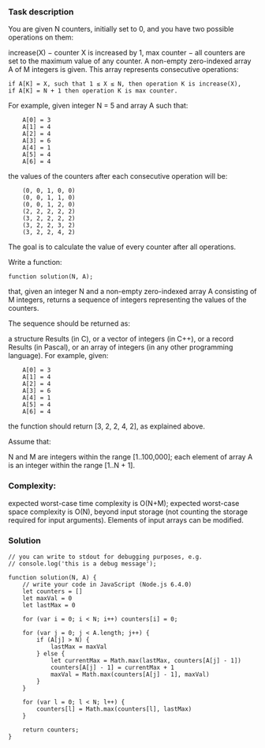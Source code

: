 ### Task description

You are given N counters, initially set to 0, and you have two possible operations on them:

increase(X) − counter X is increased by 1,
max counter − all counters are set to the maximum value of any counter.
A non-empty zero-indexed array A of M integers is given. This array represents consecutive operations:

```
if A[K] = X, such that 1 ≤ X ≤ N, then operation K is increase(X),
if A[K] = N + 1 then operation K is max counter.
```

For example, given integer N = 5 and array A such that:

```
    A[0] = 3
    A[1] = 4
    A[2] = 4
    A[3] = 6
    A[4] = 1
    A[5] = 4
    A[6] = 4
```

the values of the counters after each consecutive operation will be:

```
    (0, 0, 1, 0, 0)
    (0, 0, 1, 1, 0)
    (0, 0, 1, 2, 0)
    (2, 2, 2, 2, 2)
    (3, 2, 2, 2, 2)
    (3, 2, 2, 3, 2)
    (3, 2, 2, 4, 2)
```
The goal is to calculate the value of every counter after all operations.

Write a function:

```
function solution(N, A);
```

that, given an integer N and a non-empty zero-indexed array A consisting of M integers, returns a sequence of integers representing the values of the counters.

The sequence should be returned as:

a structure Results (in C), or
a vector of integers (in C++), or
a record Results (in Pascal), or
an array of integers (in any other programming language).
For example, given:

```
    A[0] = 3
    A[1] = 4
    A[2] = 4
    A[3] = 6
    A[4] = 1
    A[5] = 4
    A[6] = 4
```
the function should return [3, 2, 2, 4, 2], as explained above.

Assume that:

N and M are integers within the range [1..100,000];
each element of array A is an integer within the range [1..N + 1].

### Complexity:

expected worst-case time complexity is O(N+M);
expected worst-case space complexity is O(N), beyond input storage (not counting the storage required for input arguments).
Elements of input arrays can be modified.

### Solution
```
// you can write to stdout for debugging purposes, e.g.
// console.log('this is a debug message');

function solution(N, A) {
    // write your code in JavaScript (Node.js 6.4.0)
    let counters = []
    let maxVal = 0
    let lastMax = 0
    
    for (var i = 0; i < N; i++) counters[i] = 0;
    
    for (var j = 0; j < A.length; j++) {
        if (A[j] > N) {
            lastMax = maxVal
        } else {
            let currentMax = Math.max(lastMax, counters[A[j] - 1])
            counters[A[j] - 1] = currentMax + 1
            maxVal = Math.max(counters[A[j] - 1], maxVal)
        }
    }

    for (var l = 0; l < N; l++) {
        counters[l] = Math.max(counters[l], lastMax)
    }
    
    return counters;
}
```
